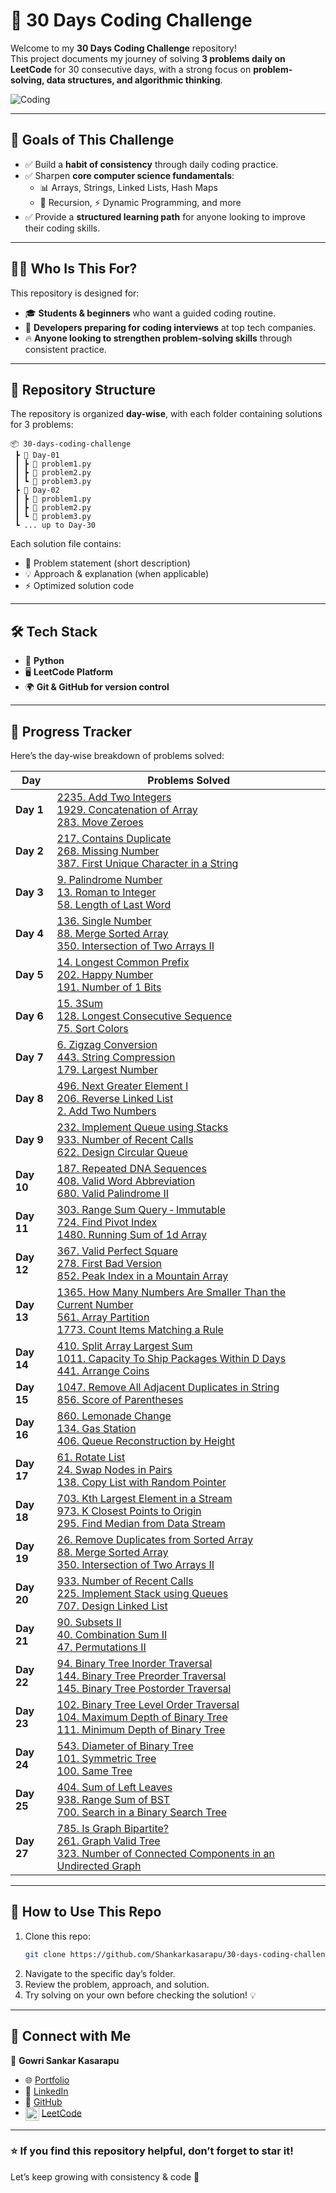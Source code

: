 # 🚀 30 Days Coding Challenge  

Welcome to my **30 Days Coding Challenge** repository!  
This project documents my journey of solving **3 problems daily on LeetCode** for 30 consecutive days, with a strong focus on **problem-solving, data structures, and algorithmic thinking**.  

![Coding](https://media.giphy.com/media/L1R1tvI9svkIWwpVYr/giphy.gif)  

---

## 🎯 Goals of This Challenge  
- ✅ Build a **habit of consistency** through daily coding practice.  
- ✅ Sharpen **core computer science fundamentals**:  
  - 📊 Arrays, Strings, Linked Lists, Hash Maps  
  - 🔄 Recursion, ⚡ Dynamic Programming, and more  
- ✅ Provide a **structured learning path** for anyone looking to improve their coding skills.  

---

## 👨‍💻 Who Is This For?  
This repository is designed for:  
- 🎓 **Students & beginners** who want a guided coding routine.  
- 💼 **Developers preparing for coding interviews** at top tech companies.  
- 🔥 **Anyone looking to strengthen problem-solving skills** through consistent practice.  

---

## 📂 Repository Structure  
The repository is organized **day-wise**, with each folder containing solutions for 3 problems:  

```
📦 30-days-coding-challenge
 ┣ 📂 Day-01
 ┃ ┣ 📜 problem1.py
 ┃ ┣ 📜 problem2.py
 ┃ ┗ 📜 problem3.py
 ┣ 📂 Day-02
 ┃ ┣ 📜 problem1.py
 ┃ ┣ 📜 problem2.py
 ┃ ┗ 📜 problem3.py
 ┗ ... up to Day-30
```

Each solution file contains:  
- 📝 Problem statement (short description)  
- 💡 Approach & explanation (when applicable)  
- ⚡ Optimized solution code  

---

## 🛠️ Tech Stack  
- 🐍 **Python**  
- 🖥️ **LeetCode Platform**  
- 🌍 **Git & GitHub for version control**  

---

## 📌 Progress Tracker  

Here’s the day‑wise breakdown of problems solved:

| Day        | Problems Solved |
|------------|------------------|
| **Day 1**  | [2235. Add Two Integers](https://leetcode.com/problems/add-two-integers/) <br> [1929. Concatenation of Array](https://leetcode.com/problems/concatenation-of-array/) <br> [283. Move Zeroes](https://leetcode.com/problems/move-zeroes/) |
| **Day 2**  | [217. Contains Duplicate](https://leetcode.com/problems/contains-duplicate/) <br> [268. Missing Number](https://leetcode.com/problems/missing-number/) <br> [387. First Unique Character in a String](https://leetcode.com/problems/first-unique-character-in-a-string/) |
| **Day 3**  | [9. Palindrome Number](https://leetcode.com/problems/palindrome-number/) <br> [13. Roman to Integer](https://leetcode.com/problems/roman-to-integer/) <br> [58. Length of Last Word](https://leetcode.com/problems/length-of-last-word/) |
| **Day 4**  | [136. Single Number](https://leetcode.com/problems/single-number/) <br> [88. Merge Sorted Array](https://leetcode.com/problems/merge-sorted-array/) <br> [350. Intersection of Two Arrays II](https://leetcode.com/problems/intersection-of-two-arrays-ii/) |
| **Day 5**  | [14. Longest Common Prefix](https://leetcode.com/problems/longest-common-prefix/) <br> [202. Happy Number](https://leetcode.com/problems/happy-number/) <br> [191. Number of 1 Bits](https://leetcode.com/problems/number-of-1-bits/) |
| **Day 6**  | [15. 3Sum](https://leetcode.com/problems/3sum/) <br> [128. Longest Consecutive Sequence](https://leetcode.com/problems/longest-consecutive-sequence/) <br> [75. Sort Colors](https://leetcode.com/problems/sort-colors/) |
| **Day 7**  | [6. Zigzag Conversion](https://leetcode.com/problems/zigzag-conversion/) <br> [443. String Compression](https://leetcode.com/problems/string-compression/) <br> [179. Largest Number](https://leetcode.com/problems/largest-number/) |
| **Day 8**  | [496. Next Greater Element I](https://leetcode.com/problems/next-greater-element-i/) <br> [206. Reverse Linked List](https://leetcode.com/problems/reverse-linked-list/) <br> [2. Add Two Numbers](https://leetcode.com/problems/add-two-numbers/) |
| **Day 9**  | [232. Implement Queue using Stacks](https://leetcode.com/problems/implement-queue-using-stacks/) <br> [933. Number of Recent Calls](https://leetcode.com/problems/number-of-recent-calls/) <br> [622. Design Circular Queue](https://leetcode.com/problems/design-circular-queue/) |
| **Day 10** | [187. Repeated DNA Sequences](https://leetcode.com/problems/repeated-dna-sequences/) <br> [408. Valid Word Abbreviation](https://leetcode.com/problems/valid-word-abbreviation/) <br> [680. Valid Palindrome II](https://leetcode.com/problems/valid-palindrome-ii/) |
| **Day 11** | [303. Range Sum Query ‑ Immutable](https://leetcode.com/problems/range-sum-query-immutable/) <br> [724. Find Pivot Index](https://leetcode.com/problems/find-pivot-index/) <br> [1480. Running Sum of 1d Array](https://leetcode.com/problems/running-sum-of-1d-array/) |
| **Day 12** | [367. Valid Perfect Square](https://leetcode.com/problems/valid-perfect-square/) <br> [278. First Bad Version](https://leetcode.com/problems/first-bad-version/) <br> [852. Peak Index in a Mountain Array](https://leetcode.com/problems/peak-index-in-a-mountain-array/) |
| **Day 13** | [1365. How Many Numbers Are Smaller Than the Current Number](https://leetcode.com/problems/how-many-numbers-are-smaller-than-the-current-number/) <br> [561. Array Partition](https://leetcode.com/problems/array-partition/) <br> [1773. Count Items Matching a Rule](https://leetcode.com/problems/count-items-matching-a-rule/) |
| **Day 14** | [410. Split Array Largest Sum](https://leetcode.com/problems/split-array-largest-sum/) <br> [1011. Capacity To Ship Packages Within D Days](https://leetcode.com/problems/capacity-to-ship-packages-within-d-days/) <br> [441. Arrange Coins](https://leetcode.com/problems/arrange-coins/) |
| **Day 15** | [1047. Remove All Adjacent Duplicates in String](https://leetcode.com/problems/remove-all-adjacent-duplicates-in-string/) <br> [856. Score of Parentheses](https://leetcode.com/problems/score-of-parentheses/) |
| **Day 16** | [860. Lemonade Change](https://leetcode.com/problems/lemonade-change/) <br> [134. Gas Station](https://leetcode.com/problems/gas-station/) <br> [406. Queue Reconstruction by Height](https://leetcode.com/problems/queue-reconstruction-by-height/) |
| **Day 17** | [61. Rotate List](https://leetcode.com/problems/rotate-list/) <br> [24. Swap Nodes in Pairs](https://leetcode.com/problems/swap-nodes-in-pairs/) <br> [138. Copy List with Random Pointer](https://leetcode.com/problems/copy-list-with-random-pointer/) |
| **Day 18** | [703. Kth Largest Element in a Stream](https://leetcode.com/problems/kth-largest-element-in-a-stream/) <br> [973. K Closest Points to Origin](https://leetcode.com/problems/k-closest-points-to-origin/) <br> [295. Find Median from Data Stream](https://leetcode.com/problems/find-median-from-data-stream/) |
| **Day 19** | [26. Remove Duplicates from Sorted Array](https://leetcode.com/problems/remove-duplicates-from-sorted-array/) <br> [88. Merge Sorted Array](https://leetcode.com/problems/merge-sorted-array/) <br> [350. Intersection of Two Arrays II](https://leetcode.com/problems/intersection-of-two-arrays-ii/) |
| **Day 20** | [933. Number of Recent Calls](https://leetcode.com/problems/number-of-recent-calls/) <br> [225. Implement Stack using Queues](https://leetcode.com/problems/implement-stack-using-queues/) <br> [707. Design Linked List](https://leetcode.com/problems/design-linked-list/) |
| **Day 21** | [90. Subsets II](https://leetcode.com/problems/subsets-ii/) <br> [40. Combination Sum II](https://leetcode.com/problems/combination-sum-ii/) <br> [47. Permutations II](https://leetcode.com/problems/permutations-ii/) |
| **Day 22** | [94. Binary Tree Inorder Traversal](https://leetcode.com/problems/binary-tree-inorder-traversal/) <br> [144. Binary Tree Preorder Traversal](https://leetcode.com/problems/binary-tree-preorder-traversal/) <br> [145. Binary Tree Postorder Traversal](https://leetcode.com/problems/binary-tree-postorder-traversal/) |
| **Day 23** | [102. Binary Tree Level Order Traversal](https://leetcode.com/problems/binary-tree-level-order-traversal/) <br> [104. Maximum Depth of Binary Tree](https://leetcode.com/problems/maximum-depth-of-binary-tree/) <br> [111. Minimum Depth of Binary Tree](https://leetcode.com/problems/minimum-depth-of-binary-tree/) |
| **Day 24** | [543. Diameter of Binary Tree](https://leetcode.com/problems/diameter-of-binary-tree/) <br> [101. Symmetric Tree](https://leetcode.com/problems/symmetric-tree/) <br> [100. Same Tree](https://leetcode.com/problems/same-tree/) |
| **Day 25** | [404. Sum of Left Leaves](https://leetcode.com/problems/sum-of-left-leaves/) <br> [938. Range Sum of BST](https://leetcode.com/problems/range-sum-of-bst/) <br> [700. Search in a Binary Search Tree](https://leetcode.com/problems/search-in-a-binary-search-tree/) |
| **Day 27** | [785. Is Graph Bipartite?](https://leetcode.com/problems/is-graph-bipartite/) <br> [261. Graph Valid Tree](https://leetcode.com/problems/graph-valid-tree/) <br> [323. Number of Connected Components in an Undirected Graph](https://leetcode.com/problems/number-of-connected-components-in-an-undirected-graph/) |

---

## 🌟 How to Use This Repo  
1. Clone this repo:  
   ```bash
   git clone https://github.com/Shankarkasarapu/30-days-coding-challenge.git
   ```
2. Navigate to the specific day’s folder.  
3. Review the problem, approach, and solution.  
4. Try solving on your own before checking the solution! 💡  

---

## 🔗 Connect with Me  
👤 **Gowri Sankar Kasarapu**  
- 🌐 [Portfolio](https://portfolio-1-wukh.onrender.com)  
- 💼 [LinkedIn](https://www.linkedin.com/in/gowri-shankar-kasarapu-75112623a)  
- 🐙 [GitHub](https://github.com/Shankarkasarapu)
- <img src="https://upload.wikimedia.org/wikipedia/commons/1/19/LeetCode_logo_black.png" width="22" height="22" align="absmiddle" /> [LeetCode](https://leetcode.com/Shankarkasarapu)
  
---

### ⭐ If you find this repository helpful, don’t forget to **star** it!  
Let’s keep growing with consistency & code 🚀  
